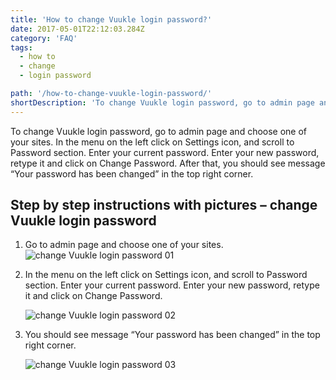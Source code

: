 ```yaml
---
title: 'How to change Vuukle login password?'
date: 2017-05-01T22:12:03.284Z
category: 'FAQ'
tags:
  - how to
  - change
  - login password

path: '/how-to-change-vuukle-login-password/'
shortDescription: 'To change Vuukle login password, go to admin page and choose one of your sites. In the menu on the left click on Settings icon, and scroll to Password  section. '
---
```

To change Vuukle login password, go to admin page and choose one of your sites. In the menu on the left click on Settings icon, and scroll to Password section. Enter your current password. Enter your new password, retype it and click on Change Password. After that, you should see message “Your password has been changed” in the top right corner.

## Step by step instructions with pictures – change Vuukle login password

1. Go to admin page and choose one of your sites.
   ![change Vuukle login password 01](/img/how-to-change-vuukle-login-password-img-1.png)

2. In the menu on the left click on Settings icon, and scroll to Password section. Enter your current password. Enter your new password, retype it and click on Change Password.

   ![change Vuukle login password 02](/img/how-to-change-vuukle-login-password-img-2.png)

3. You should see message “Your password has been changed” in the top right corner.

   ![change Vuukle login password 03](/img/how-to-change-vuukle-login-password-img-3.png)
